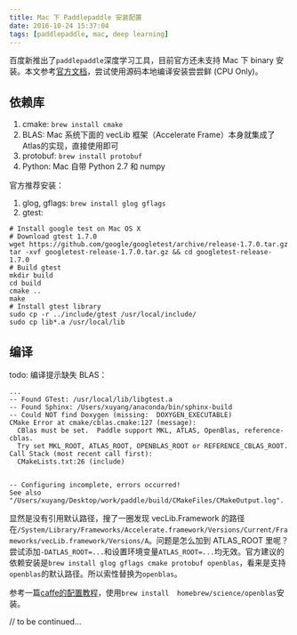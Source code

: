 ```yaml
---
title: Mac 下 Paddlepaddle 安装配置
date: 2016-10-24 15:37:04
tags: [paddlepaddle, mac, deep learning]
---
```


百度新推出了`paddlepaddle`深度学习工具，目前官方还未支持 Mac 下 binary 安装。本文参考[官方文档](http://deeplearning.baidu.com/doc/build/build_from_source.html)，尝试使用源码本地编译安装尝尝鲜 (CPU Only)。

<!-- more -->
## 依赖库
1. cmake: `brew install cmake`
2. BLAS: Mac 系统下面的 vecLib 框架（Accelerate Frame）本身就集成了 Atlas的实现，直接使用即可
3. protobuf: `brew install protobuf`
4. Python: Mac 自带 Python 2.7 和 numpy


官方推荐安装：
1. glog, gflags: `brew install glog gflags`
2. gtest:

~~~shell
# Install google test on Mac OS X
# Download gtest 1.7.0
wget https://github.com/google/googletest/archive/release-1.7.0.tar.gz
tar -xvf googletest-release-1.7.0.tar.gz && cd googletest-release-1.7.0
# Build gtest
mkdir build 
cd build
cmake ..
make
# Install gtest library
sudo cp -r ../include/gtest /usr/local/include/
sudo cp lib*.a /usr/local/lib
~~~

## 编译

todo: 编译提示缺失 BLAS：

~~~shell
...
-- Found GTest: /usr/local/lib/libgtest.a  
-- Found Sphinx: /Users/xuyang/anaconda/bin/sphinx-build  
-- Could NOT find Doxygen (missing:  DOXYGEN_EXECUTABLE) 
CMake Error at cmake/cblas.cmake:127 (message):
  CBlas must be set.  Paddle support MKL, ATLAS, OpenBlas, reference-cblas.
  Try set MKL_ROOT, ATLAS_ROOT, OPENBLAS_ROOT or REFERENCE_CBLAS_ROOT.
Call Stack (most recent call first):
  CMakeLists.txt:26 (include)


-- Configuring incomplete, errors occurred!
See also "/Users/xuyang/Desktop/work/paddle/build/CMakeFiles/CMakeOutput.log".
~~~

显然是没有引用默认路径，搜了一圈发现 vecLib.Framework 的路径在`/System/Library/Frameworks/Accelerate.framework/Versions/Current/Frameworks/vecLib.framework/Versions/A`。问题是怎么加到 ATLAS_ROOT 里呢？尝试添加`-DATLAS_ROOT=...`和设置环境变量`ATLAS_ROOT=...`均无效。官方建议的依赖安装是`brew install glog gflags cmake protobuf openblas`，看来是支持`openblas`的默认路径。所以索性替换为`openblas`。

参考一篇[caffe的配置教程](http://blog.csdn.net/surgewong/article/details/43708339)，使用`brew install  homebrew/science/openblas`安装。

// to be continued...


